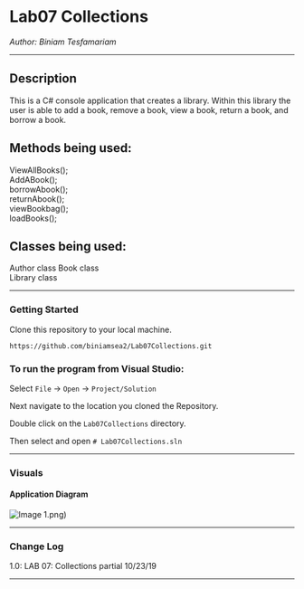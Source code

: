 # Lab07 Collections

*Author: Biniam Tesfamariam*

----

## Description
This is a C# console application that creates a library. Within this library the user is able to add a book, remove a book,
view a book, return a book, and borrow a book.



## Methods being used:  
ViewAllBooks();  
AddABook();  
borrowAbook();  
returnAbook();  
viewBookbag();  
loadBooks();  

 ## Classes being used:  
 Author class 
 Book class  
 Library class  

---

### Getting Started
Clone this repository to your local machine.

```
https://github.com/biniamsea2/Lab07Collections.git
```

### To run the program from Visual Studio:
Select ```File``` -> ```Open``` -> ```Project/Solution```

Next navigate to the location you cloned the Repository.

Double click on the ```Lab07Collections``` directory.

Then select and open ```# Lab07Collections.sln```

---

### Visuals

#### Application Diagram
![Image 1]().png)

---

### Change Log
1.0: LAB 07: Collections partial 10/23/19  


------------------------------
